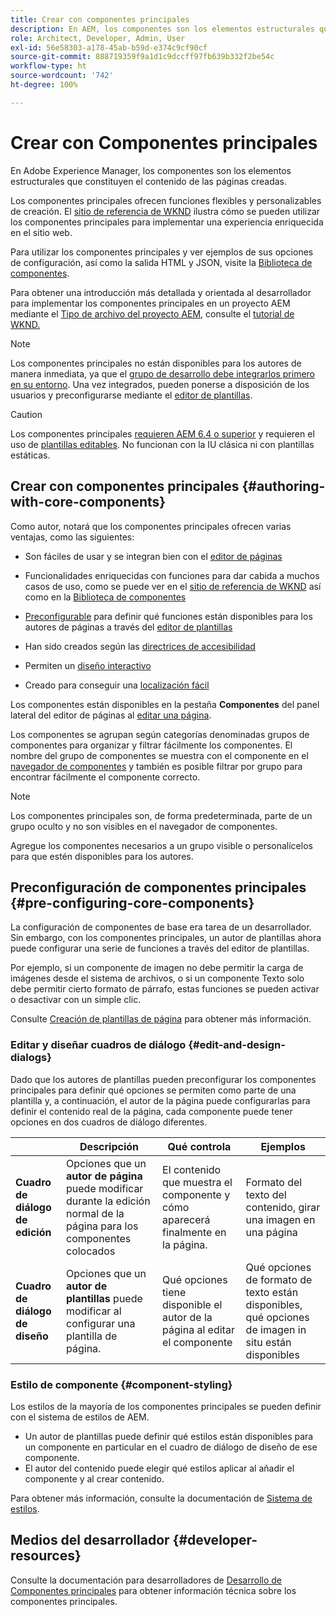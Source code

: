 ```yaml
---
title: Crear con componentes principales
description: En AEM, los componentes son los elementos estructurales que constituyen el contenido de las páginas creadas. Los componentes principales ofrecen funciones flexibles y personalizables de creación.
role: Architect, Developer, Admin, User
exl-id: 56e58303-a178-45ab-b59d-e374c9cf90cf
source-git-commit: 888719359f9a1d1c9dccff97fb639b332f2be54c
workflow-type: ht
source-wordcount: '742'
ht-degree: 100%

---
```


# Crear con Componentes principales

En Adobe Experience Manager, los componentes son los elementos estructurales que constituyen el contenido de las páginas creadas.

Los componentes principales ofrecen funciones flexibles y personalizables de creación. El [sitio de referencia de WKND](https://wknd.site) ilustra cómo se pueden utilizar los componentes principales para implementar una experiencia enriquecida en el sitio web.

Para utilizar los componentes principales y ver ejemplos de sus opciones de configuración, así como la salida HTML y JSON, visite la [Biblioteca de componentes](https://adobe.com/go/aem_cmp_library_es).

Para obtener una introducción más detallada y orientada al desarrollador para implementar los componentes principales en un proyecto AEM mediante el [Tipo de archivo del proyecto AEM](/help/developing/archetype/overview.md), consulte el [tutorial de WKND.](https://experienceleague.adobe.com/docs/experience-manager-learn/getting-started-wknd-tutorial-develop/overview.html?lang=es)

>[!NOTE]
>
>Los componentes principales no están disponibles para los autores de manera inmediata, ya que el [grupo de desarrollo debe integrarlos primero en su entorno](/help/get-started/using.md). Una vez integrados, pueden ponerse a disposición de los usuarios y preconfigurarse mediante el [editor de plantillas](https://experienceleague.adobe.com/docs/experience-manager-cloud-service/sites/authoring/features/templates.html?lang=es).

>[!CAUTION]
>
>Los componentes principales [requieren AEM 6.4 o superior](/help/versions.md) y requieren el uso de [plantillas editables](https://experienceleague.adobe.com/docs/experience-manager-cloud-service/sites/authoring/features/templates.html?lang=es). No funcionan con la IU clásica ni con plantillas estáticas.

## Crear con componentes principales {#authoring-with-core-components}

Como autor, notará que los componentes principales ofrecen varias ventajas, como las siguientes:

* Son fáciles de usar y se integran bien con el [editor de páginas](https://experienceleague.adobe.com/docs/experience-manager-cloud-service/sites/authoring/fundamentals/editing-content.html?lang=es)

* Funcionalidades enriquecidas con funciones para dar cabida a muchos casos de uso, como se puede ver en el [sitio de referencia de WKND](https://wknd.site) así como en la [Biblioteca de componentes](https://adobe.com/go/aem_cmp_library_es)

* [Preconfigurable](#pre-configuring-core-components) para definir qué funciones están disponibles para los autores de páginas a través del [editor de plantillas](https://experienceleague.adobe.com/docs/experience-manager-cloud-service/sites/authoring/features/templates.html?lang=es)

* Han sido creados según las [directrices de accesibilidad](https://experienceleague.adobe.com/docs/experience-manager-cloud-service/sites/authoring/fundamentals/accessible-content.html?lang=es)

* Permiten un [diseño interactivo](https://experienceleague.adobe.com/docs/experience-manager-cloud-service/sites/authoring/features/responsive-layout.html?lang=es)

* Creado para conseguir una [localización fácil](localization.md)

Los componentes están disponibles en la pestaña **Componentes** del panel lateral del editor de páginas al [editar una página](https://experienceleague.adobe.com/docs/experience-manager-cloud-service/sites/authoring/fundamentals/editing-content.html?lang=es).

Los componentes se agrupan según categorías denominadas grupos de componentes para organizar y filtrar fácilmente los componentes. El nombre del grupo de componentes se muestra con el componente en el [navegador de componentes](https://experienceleague.adobe.com/docs/experience-manager-cloud-service/sites/authoring/fundamentals/editing-content.html?lang=es) y también es posible filtrar por grupo para encontrar fácilmente el componente correcto.

>[!NOTE]
>
>Los componentes principales son, de forma predeterminada, parte de un grupo oculto y no son visibles en el navegador de componentes.
>
>Agregue los componentes necesarios a un grupo visible o personalícelos para que estén disponibles para los autores.

## Preconfiguración de componentes principales {#pre-configuring-core-components}

La configuración de componentes de base era tarea de un desarrollador. Sin embargo, con los componentes principales, un autor de plantillas ahora puede configurar una serie de funciones a través del editor de plantillas.

Por ejemplo, si un componente de imagen no debe permitir la carga de imágenes desde el sistema de archivos, o si un componente Texto solo debe permitir cierto formato de párrafo, estas funciones se pueden activar o desactivar con un simple clic.

Consulte [Creación de plantillas de página](https://experienceleague.adobe.com/docs/experience-manager-cloud-service/sites/authoring/features/templates.html?lang=es) para obtener más información.

### Editar y diseñar cuadros de diálogo {#edit-and-design-dialogs}

Dado que los autores de plantillas pueden preconfigurar los componentes principales para definir qué opciones se permiten como parte de una plantilla y, a continuación, el autor de la página puede configurarlas para definir el contenido real de la página, cada componente puede tener opciones en dos cuadros de diálogo diferentes.

|  | Descripción | Qué controla | Ejemplos |
|--- |--- |--- |--- |
| **Cuadro de diálogo de edición** | Opciones que un **autor de página** puede modificar durante la edición normal de la página para los componentes colocados | El contenido que muestra el componente y cómo aparecerá finalmente en la página. | Formato del texto del contenido, girar una imagen en una página |
| **Cuadro de diálogo de diseño** | Opciones que un **autor de plantillas** puede modificar al configurar una plantilla de página. | Qué opciones tiene disponible el autor de la página al editar el componente | Qué opciones de formato de texto están disponibles, qué opciones de imagen in situ están disponibles |

### Estilo de componente {#component-styling}

Los estilos de la mayoría de los componentes principales se pueden definir con el sistema de estilos de AEM.

* Un autor de plantillas puede definir qué estilos están disponibles para un componente en particular en el cuadro de diálogo de diseño de ese componente.
* El autor del contenido puede elegir qué estilos aplicar al añadir el componente y al crear contenido.

Para obtener más información, consulte la documentación de [Sistema de estilos](https://experienceleague.adobe.com/docs/experience-manager-cloud-service/sites/authoring/features/style-system.html?lang=es).

## Medios del desarrollador {#developer-resources}

Consulte la documentación para desarrolladores de [Desarrollo de Componentes principales](/help/developing/overview.md) para obtener información técnica sobre los componentes principales.
